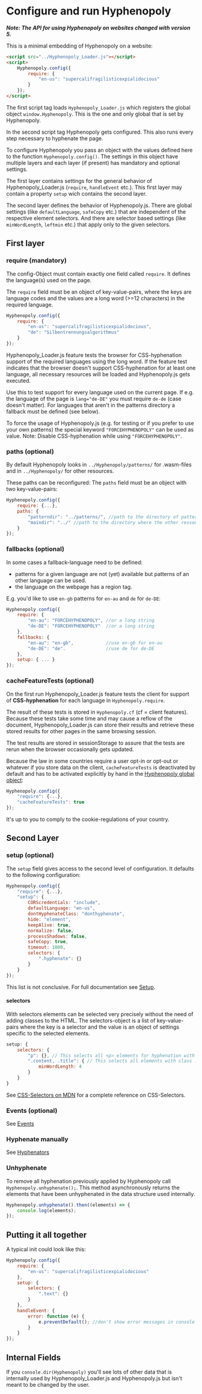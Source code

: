 # Configure and run Hyphenopoly

___Note: The API for using Hyphenopoly on websites changed with version 5.___

This is a minimal embedding of Hyphenopoly on a website:
````html
<script src="../Hyphenopoly_Loader.js"></script>
<script>
    Hyphenopoly.config({
        require: {
            "en-us": "supercalifragilisticexpialidocious"
        }
    });
</script>
````
The first script tag loads `Hyphenopoly_Loader.js` which registers the global object `window.Hyphenopoly`. This is the one and only global that is set by Hyphenopoly.

In the second script tag Hyphenopoly gets configured. This also runs every step necessary to hyphenate the page.

To configure Hyphenopoly you pass an object with the values defined here to the function `Hyphenopoly.config()`. The settings in this object have multiple layers and each layer (if present) has mandatory and optional settings.

The first layer contains settings for the general behavior of Hyphenopoly_Loader.js (`require`, `handleEvent` etc.). This first layer may contain a property `setup` wich contains the second layer.

The second layer defines the behavior of Hyphenopoly.js. There are global settings (like `defaultLanguage`, `safeCopy` etc.) that are independent of the respective element selectors. And there are selector based settings (like `minWordLength`, `leftmin` etc.) that apply only to the given selectors.

## First layer
### require (mandatory)
The config-Object must contain exactly one field called `require`. It defines the language(s) used on the page.

The `require` field must be an object of key-value-pairs, where the keys are language codes and the values are a long word (>=12 characters) in the required language.
````javascript
Hyphenopoly.config({
    require: {
        "en-us": "supercalifragilisticexpialidocious",
        "de": "Silbentrennungsalgorithmus"
    }
});
````
Hyphenopoly_Loader.js feature tests the browser for CSS-hyphenation support of the required languages using the long word.
If the feature test indicates that the browser doesn't support CSS-hyphenation for at least one language, all necessary resources will be loaded and Hyphenopoly.js gets executed.

Use this to test support for every language used on the current page. If e.g. the language of the page is `lang="de-DE"` you must require `de-de` (case doesn't matter). For languages that aren't in the patterns directory a fallback must be defined (see below).

To force the usage of Hyphenopoly.js (e.g. for testing or if you prefer to use your own patterns) the special keyword `"FORCEHYPHENOPOLY"` can be used as value. Note: Disable CSS-hyphenation while using `"FORCEHYPHENOPOLY"`.

### paths (optional)
By default Hyphenopoly looks in `../Hyphenopoly/patterns/` for .wasm-files and in `../Hyphenopoly/` for other resources.

These paths can be reconfigured:
The `paths` field must be an object with two key-value-pairs:
````javascript
Hyphenopoly.config({
    require: {...},
    paths: {
        "patterndir": "../patterns/", //path to the directory of pattern files
        "maindir": "../" //path to the directory where the other ressources are stored
    }
});
````

### fallbacks (optional)

In some cases a fallback-language need to be defined:
*   patterns for a given language are not (yet) available but patterns of an other language can be used.
*   the language on the webpage has a region tag.

E.g. you'd like to use `en-gb` patterns for `en-au` and `de` for `de-DE`:

````javascript
Hyphenopoly.config({
    require: {
        "en-au": "FORCEHYPHENOPOLY", //or a long string
        "de-DE": "FORCEHYPHENOPOLY"  //or a long string
    },
    fallbacks: {
        "en-au": "en-gb",            //use en-gb for en-au
        "de-DE": "de".               //use de for de-DE
    },
    setup: { ... }
});
````

### cacheFeatureTests (optional)
On the first run Hyphenopoly_Loader.js feature tests the client for support of **CSS-hyphenation**
for each language in `Hyphenopoly.require`.

The result of these tests is stored in `Hyphenopoly.cf` (cf = client features). Because these tests take 
some time and may cause a reflow of the document, Hyphenopoly_Loader.js can store their
results and retrieve these stored results for other pages in the same browsing session.

The test results are stored in sessionStorage to assure that the tests are rerun when
the browser occasionally gets updated.

Because the law in some countries require a user opt-in or opt-out or whatever if you store
data on the client, `cacheFeatureTests` is deactivated by default and has to be activated
explicitly by hand in the [Hyphenopoly global object](./Global-Hyphenopoly-Object.md):
````javascript
Hyphenopoly.config({
    "require": {...},
    "cacheFeatureTests": true
});
````
It's up to you to comply to the cookie-regulations of your country.

## Second Layer
### setup (optional)
The `setup` field gives access to the second level of configuration. It defaults to the following configuration:
````javascript
Hyphenopoly.config({
    "require": {...},
    "setup": {
        CORScredentials: "include",
        defaultLanguage: "en-us",
        dontHyphenateClass: "donthyphenate",
        hide: "element",
        keepAlive: true,
        normalize: false,
        processShadows: false,
        safeCopy: true,
        timeout: 1000,
        selectors: {
            ".hyphenate": {}
        }
    }
});
````
This list is not conclusive. For full documentation see [Setup](./Setup.md).

#### selectors 

With selectors elements can be selected very precisely without the need of adding classes to the HTML. The selectors-object is a list of key-value-pairs where the key is a selector and the value is an object of settings specific to the selected elements.

````javascript
setup: {
    selectors: {
        "p": {}, // This selects all <p> elements for hyphenation with default settings
        ".content, .title": { // This selects all elements with class .content and .title and sets minWordLength to 4 for these elements
            minWordLength: 4
        }
    }
}
````
See [CSS-Selectors on MDN](https://developer.mozilla.org/en-US/docs/Web/CSS/CSS_Selectors) for a complete reference on CSS-Selectors.

### Events (optional)
See [Events](./Events.md)

### Hyphenate manually
See [Hyphenators](./Hyphenators.md)

### Unhyphenate
To remove all hyphenation previously applied by Hyphenopoly call `Hyphenopoly.unhyphenate();`.
This method asynchronously returns the elements that have been unhyphenated in the data structure used internally.
````javascript
Hyphenopoly.unhyphenate().then((elements) => {
    console.log(elements);
});
````

## Putting it all together
A typical init could look like this:
````javascript
Hyphenopoly.config({
    require: {
        "en-us": "supercalifragilisticexpialidocious"
    },
    setup: {
        selectors: {
            ".text": {}
        }
    },
    handleEvent: {
        error: function (e) {
            e.preventDefault(); //don't show error messages in console
        }
    }
});
````

## Internal Fields
If you `console.dir(Hyphenopoly)` you'll see lots of other data that is internally used by Hyphenopoly_Loader.js and Hyphenopoly.js but isn't meant to be changed by the user.
